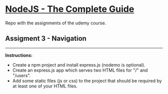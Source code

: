 # [NodeJS - The Complete Guide](https://www.udemy.com/course/nodejs-the-complete-guide/)

Repo with the assignments of the udemy course.

## Assigment 3 - Navigation
---

**Instructions:**
- Create a npm project and install express.js (nodemo is optional).
- Create an express.js app which serves two HTML files for "/" and "/users".
- Add some static files (js or css) to the project that should be required by at least one of your HTML files.